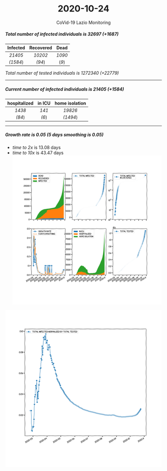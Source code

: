 <div align='center'>

# 2020-10-24
CoVid-19 Lazio Monitoring
</div>

##### Total number of infected individuals is 32697 (+1687)
Infected | Recovered | Dead
:---: | :---: | :---:
*21405* | *10202* | *1090*
*(1584*) | *(94*) | (*9*)

*Total number of tested individuals is 1272340 (+22779)*
***
##### Current number of infected individuals is 21405 (+1584)
hospitalized | in ICU | home isolation
:---: | :---: | :---:
*1438* |*141* |*19826*
*(84*) |*(6*) |*(1494*)
***
##### Growth rate is 0.05 (5 days smoothing is 0.05)
- *time to 2x* is 13.08 days
- *time to 10x* is 43.47 days
![stats][stats]

![infected_normalized][infected_normalized]

[stats]: stats_Lazio.png
[infected_normalized]: infected_normalized_Lazio.png

